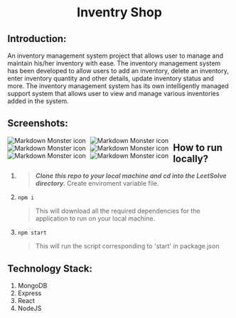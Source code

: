 <h1 align="center">Inventry Shop</h1>
<p align="center">
</p>

## Introduction:
An inventory management system project that allows user to manage and maintain his/her inventory with ease.
The inventory management system has been developed to allow users to add an inventory, delete an inventory, enter inventory quantity and other details, update inventory status and more. 
The inventory management system has its own intelligently managed support system that allows user to view and manage various inventories added in the system.

## Screenshots:
<img src="https://github.com/jitendra-bairwa/Inventry_shop/blob/main/ScreenShots/1.png"
 alt="Markdown Monster icon"
 style="float: left; margin-right: 10px;" />
 <img src="https://github.com/jitendra-bairwa/Inventry_shop/blob/main/ScreenShots/2.png"
 alt="Markdown Monster icon"
 style="float: left; margin-right: 10px;" />
 <img src="https://github.com/jitendra-bairwa/Inventry_shop/blob/main/ScreenShots/3.png"
 alt="Markdown Monster icon"
 style="float: left; margin-right: 10px;" />
 <img src="https://github.com/jitendra-bairwa/Inventry_shop/blob/main/ScreenShots/4.png"
 alt="Markdown Monster icon"
 style="float: left; margin-right: 10px;" />
 <img src="https://github.com/jitendra-bairwa/Inventry_shop/blob/main/ScreenShots/5.png"
 alt="Markdown Monster icon"
 style="float: left; margin-right: 10px;" />
  <img src="https://github.com/jitendra-bairwa/Inventry_shop/blob/main/ScreenShots/6.png"
 alt="Markdown Monster icon"
 style="float: left; margin-right: 10px;" />

## How to run locally?
1. > ***Clone this repo to your local machine and cd into the LeetSolve directory.***
      Create enviroment variable file.
2.     npm i
   > This will download all the required dependencies for the application to run on your local machine.
3.     npm start
   > This will run the script corresponding to 'start' in package.json


## Technology Stack:
1. MongoDB
2. Express
3. React
4. NodeJS
